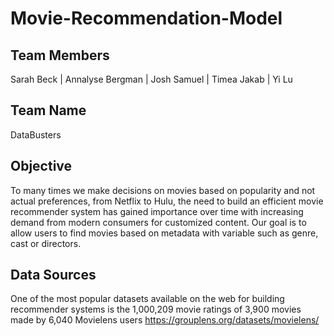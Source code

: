 # Movie-Recommendation-Model 

## Team Members 

Sarah Beck | Annalyse Bergman | Josh Samuel | Timea Jakab | Yi Lu

## Team Name
DataBusters

## Objective
To many times we make decisions on movies based on popularity and not actual preferences, from Netflix to Hulu, the need to build an efficient movie recommender system has gained importance over time with increasing demand from modern consumers for customized content. Our goal is to allow users to find movies based on metadata with variable such as genre, cast or directors.

## Data Sources

 One of the most popular datasets available on the web for building recommender systems is the 
 1,000,209 movie ratings of 3,900 movies made by 6,040 Movielens users
https://grouplens.org/datasets/movielens/ 
